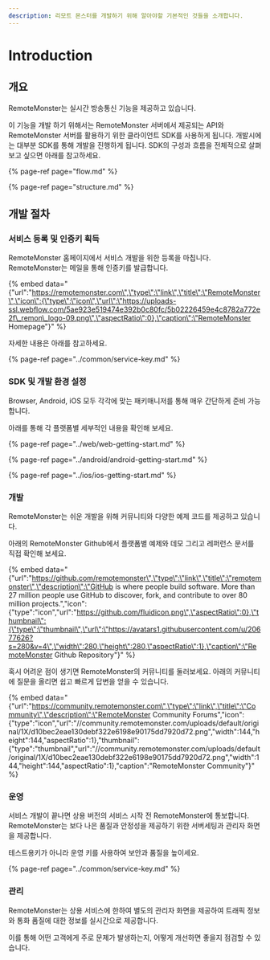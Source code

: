 ```yaml
---
description: 리모트 몬스터를 개발하기 위해 알아야할 기본적인 것들을 소개합니다.
---
```


# Introduction

## 개요

RemoteMonster는 실시간 방송통신 기능을 제공하고 있습니다.

이 기능을 개발 하기 위해서는  RemoteMonster 서버에서 제공되는 API와 RemoteMonster 서버를 활용하기 위한 클라이언트 SDK를 사용하게 됩니다.  개발시에는 대부분 SDK를 통해 개발을 진행하게 됩니다. SDK의 구성과 흐름을 전체적으로 살펴보고 싶으면 아래를 참고하세요.

{% page-ref page="flow.md" %}

{% page-ref page="structure.md" %}

## 개발 절차

### 서비스 등록 및 인증키 획득

RemoteMonster 홈페이지에서 서비스 개발을 위한 등록을 마칩니다. RemoteMonster는 메일을 통해 인증키를 발급합니다.

{% embed data="{\"url\":\"https://remotemonster.com\",\"type\":\"link\",\"title\":\"RemoteMonster\",\"icon\":{\"type\":\"icon\",\"url\":\"https://uploads-ssl.webflow.com/5ae923e519474e392b0c80fc/5b02226459e4c8782a772e2f\_remon\_logo-09.png\",\"aspectRatio\":0},\"caption\":\"RemoteMonster Homepage\"}" %}

자세한 내용은 아래를 참고하세요.

{% page-ref page="../common/service-key.md" %}

### SDK 및 개발 환경 설정

Browser, Android, iOS 모두 각각에 맞는 패키매니저를 통해 매우 간단하게 준비 가능합니다.

아래를 통해 각 플랫폼별 세부적인 내용을 확인해 보세요.

{% page-ref page="../web/web-getting-start.md" %}

{% page-ref page="../android/android-getting-start.md" %}

{% page-ref page="../ios/ios-getting-start.md" %}

### 개발

RemoteMonster는 쉬운 개발을 위해 커뮤니티와 다양한 예제 코드를 제공하고 있습니다.

아래의 RemoteMonster Github에서 플랫폼별 예제와 데모 그리고 레퍼런스 문서를 직접 확인해 보세요.

{% embed data="{\"url\":\"https://github.com/remotemonster\",\"type\":\"link\",\"title\":\"remotemonster\",\"description\":\"GitHub is where people build software. More than 27 million people use GitHub to discover, fork, and contribute to over 80 million projects.\",\"icon\":{\"type\":\"icon\",\"url\":\"https://github.com/fluidicon.png\",\"aspectRatio\":0},\"thumbnail\":{\"type\":\"thumbnail\",\"url\":\"https://avatars1.githubusercontent.com/u/20677626?s=280&v=4\",\"width\":280,\"height\":280,\"aspectRatio\":1},\"caption\":\"RemoteMonster Github Repository\"}" %}

혹시 어려운 점이 생기면 RemoteMonster의 커뮤니티를 둘러보세요. 아래의 커뮤니티에 질문을 올리면 쉽고 빠르게 답변을 얻을 수 있습니다.

{% embed data="{\"url\":\"https://community.remotemonster.com\",\"type\":\"link\",\"title\":\"Community\",\"description\":\"RemoteMonster Community Forums\",\"icon\":{\"type\":\"icon\",\"url\":\"//community.remotemonster.com/uploads/default/original/1X/d10bec2eae130debf322e6198e90175dd7920d72.png\",\"width\":144,\"height\":144,\"aspectRatio\":1},\"thumbnail\":{\"type\":\"thumbnail\",\"url\":\"//community.remotemonster.com/uploads/default/original/1X/d10bec2eae130debf322e6198e90175dd7920d72.png\",\"width\":144,\"height\":144,\"aspectRatio\":1},\"caption\":\"RemoteMonster Community\"}" %}

### 운영

서비스 개발이 끝나면 상용 버전의 서비스 시작 전 RemoteMonster에 통보합니다. RemoteMonster는 보다 나은 품질과 안정성을 제공하기 위한 서버세팅과 관리자 화면을 제공합니다.

테스트용키가 아니라 운영 키를 사용하여 보안과 품질을 높이세요.

{% page-ref page="../common/service-key.md" %}

### 관리

RemoteMonster는 상용 서비스에 한하여 별도의 관리자 화면을 제공하여 트래픽 정보와 통화 품질에 대한 정보를 실시간으로 제공합니다.

이를 통해 어떤 고객에게 주로 문제가 발생하는지, 어떻게 개선하면 좋을지 점검할 수 있습니다.

